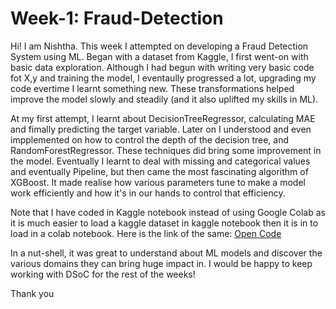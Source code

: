 # Week-1: Fraud-Detection
Hi! I am Nishtha. This week I attempted on developing a Fraud Detection System using ML. Began with a dataset from Kaggle, I first went-on with basic data exploration. Although I had begun with writing very basic code fot X,y and training the model, I eventaully progressed a lot, upgrading my code evertime I learnt something new. These transformations helped improve the model slowly and steadily (and it also uplifted my skills in ML).

At my first attempt, I learnt about DecisionTreeRegressor, calculating MAE and fimally predicting the target variable. Later on I understood and even impplemented on how to control the depth of the decision tree, and RandomForestRegressor. These techniques did bring some improvement in the model. Eventually I learnt to deal with missing and categorical values and eventually Pipeline, but then came the most fascinating algorithm of XGBoost. It made realise how various parameters tune to make a model work efficiently and how it's in our hands to control that efficiency. 

Note that I have coded in Kaggle notebook instead of using Google Colab as it is much easier to load a kaggle dataset in kaggle notebook then it is in to load in a colab notebook. Here is the link of the same: [Open Code](https://www.kaggle.com/code/nishthagandhix/week-1-fraud-detection)

In a nut-shell, it was great to understand about ML models and discover the various domains they can bring huge impact in. I would be happy to keep working with DSoC for the rest of the weeks!

Thank you
